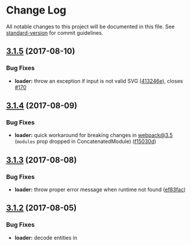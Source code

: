 # Change Log

All notable changes to this project will be documented in this file. See [standard-version](https://github.com/conventional-changelog/standard-version) for commit guidelines.

<a name="3.1.5"></a>
## [3.1.5](https://github.com/kisenka/webpack-svg-sprite-loader/compare/v3.1.4...v3.1.5) (2017-08-10)


### Bug Fixes

* **loader:** throw an exception if input is not valid SVG ([413246e](https://github.com/kisenka/webpack-svg-sprite-loader/commit/413246e)), closes [#170](https://github.com/kisenka/webpack-svg-sprite-loader/issues/170)



<a name="3.1.4"></a>
## [3.1.4](https://github.com/kisenka/webpack-svg-sprite-loader/compare/v3.1.3...v3.1.4) (2017-08-09)


### Bug Fixes

* **loader:** quick workaround for breaking changes in webpack@3.5 (`modules` prop dropped in ConcatenatedModule) ([f15030d](https://github.com/kisenka/webpack-svg-sprite-loader/commit/f15030d))



<a name="3.1.3"></a>
## [3.1.3](https://github.com/kisenka/webpack-svg-sprite-loader/compare/v3.1.2...v3.1.3) (2017-08-08)


### Bug Fixes

* **loader:** throw proper error message when runtime not found ([ef83fac](https://github.com/kisenka/webpack-svg-sprite-loader/commit/ef83fac))



<a name="3.1.2"></a>
## [3.1.2](https://github.com/kisenka/webpack-svg-sprite-loader/compare/v3.1.1...v3.1.2) (2017-08-05)


### Bug Fixes

* **loader:** decode entities in <style> tags ([36e6ba6](https://github.com/kisenka/webpack-svg-sprite-loader/commit/36e6ba6))



<a name="3.1.1"></a>
## [3.1.1](https://github.com/kisenka/webpack-svg-sprite-loader/compare/v3.1.0...v3.1.1) (2017-08-04)


### Bug Fixes

* **loader:** handle case when rule test is a function ([ace9f47](https://github.com/kisenka/webpack-svg-sprite-loader/commit/ace9f47))



<a name="3.1.0"></a>
# [3.1.0](https://github.com/kisenka/webpack-svg-sprite-loader/compare/v3.0.11...v3.1.0) (2017-08-03)


### Features

* **loader:** webpack 3 module concatenation interop in extract mode ([8a79536](https://github.com/kisenka/webpack-svg-sprite-loader/commit/8a79536))



<a name="3.0.11"></a>
## [3.0.11](https://github.com/kisenka/webpack-svg-sprite-loader/compare/v3.0.10...v3.0.11) (2017-08-03)


### Bug Fixes

* **runtime:** pass proper old URL in Angular workaround ([fbda8a2](https://github.com/kisenka/webpack-svg-sprite-loader/commit/fbda8a2))



<a name="3.0.10"></a>
## [3.0.10](https://github.com/kisenka/webpack-svg-sprite-loader/compare/v3.0.9...v3.0.10) (2017-07-31)

### Configuration

* **configuration:** add support for `symbolRegExp` pattern in symbol name interpolation ([e9de712](https://github.com/kisenka/svg-sprite-loader/commit/e9de712))



<a name="3.0.9"></a>
## [3.0.9](https://github.com/kisenka/webpack-svg-sprite-loader/compare/v3.0.8...v3.0.9) (2017-07-31)


### Bug Fixes

* **runtime:** fix IE/Edge rendering with SVG containing 'style' elements ([dcc9e27](https://github.com/kisenka/webpack-svg-sprite-loader/commit/dcc9e27))



<a name="3.0.8"></a>
## [3.0.8](https://github.com/kisenka/webpack-svg-sprite-loader/compare/v3.0.7...v3.0.8) (2017-07-28)


### Bug Fixes

* **runtime:** fallback to early sprite mount when document.body appears ([a71e67a](https://github.com/kisenka/webpack-svg-sprite-loader/commit/a71e67a))



<a name="3.0.7"></a>
## [3.0.7](https://github.com/kisenka/webpack-svg-sprite-loader/compare/v3.0.6...v3.0.7) (2017-07-24)


### Bug Fixes

* **runtime-generator:** return symbol id string in compat mode ([7641af0](https://github.com/kisenka/webpack-svg-sprite-loader/commit/7641af0))



<a name="3.0.6"></a>
## [3.0.6](https://github.com/kisenka/webpack-svg-sprite-loader/compare/v3.0.5...v3.0.6) (2017-07-17)


### Bug Fixes

* **loader:** add support for issuer when matching rules ([5d21b2f](https://github.com/kisenka/svg-sprite-loader/commit/5d21b2f))


<a name="3.0.5"></a>
## [3.0.5](https://github.com/kisenka/webpack-svg-sprite-loader/compare/v3.0.4...v3.0.5) (2017-06-02)


### Bug Fixes

* **loader:** replace sprite filename in whole source ([d4d4429](https://github.com/kisenka/webpack-svg-sprite-loader/commit/d4d4429))



<a name="3.0.4"></a>
## [3.0.4](https://github.com/kisenka/webpack-svg-sprite-loader/compare/v3.0.3...v3.0.4) (2017-05-31)


### Bug Fixes

* **utils:** properly replace path to image with sprite name on Windows ([6bdd6cd](https://github.com/kisenka/webpack-svg-sprite-loader/commit/6bdd6cd))



<a name="3.0.3"></a>
## [3.0.3](https://github.com/kisenka/webpack-svg-sprite-loader/compare/v3.0.2...v3.0.3) (2017-05-29)


### Bug Fixes

* **configuration:** proper configurator runtime selection based on \`target\` loader context ([a7365a2](https://github.com/kisenka/webpack-svg-sprite-loader/commit/a7365a2))



<a name="3.0.2"></a>
## [3.0.2](https://github.com/kisenka/webpack-svg-sprite-loader/compare/v3.0.1...v3.0.2) (2017-05-24)


### Bug Fixes

* **loader:** check module request properly in isModuleShouldBeExtracted with DLL Plugin ([ffb7b04](https://github.com/kisenka/webpack-svg-sprite-loader/commit/ffb7b04))



<a name="3.0.1"></a>
## [3.0.1](https://github.com/kisenka/webpack-svg-sprite-loader/compare/v3.0.0...v3.0.1) (2017-05-22)


### Bug Fixes

* **runtime-generator:** runtime generator in extract mode return object instead of string ([208b6dc](https://github.com/kisenka/webpack-svg-sprite-loader/commit/208b6dc))



<a name="3.0.0"></a>
# [3.0.0](https://github.com/kisenka/webpack-svg-sprite-loader/compare/v2.1.0...v3.0.0) (2017-05-21)


### Features

* **loader:** runtime exports an object in extract mode ([f0af0eb](https://github.com/kisenka/webpack-svg-sprite-loader/commit/f0af0eb))


### Reverts

* **tools:** rollback to standart-version :) ([b948e65](https://github.com/kisenka/webpack-svg-sprite-loader/commit/b948e65))


### BREAKING CHANGES

* **loader:** Generated runtime in extract mode is changed from string to object

ISSUES CLOSED: #123



<a name="2.1.0"></a>
# [2.1.0](https://github.com/kisenka/webpack-svg-sprite-loader/compare/v2.0.6...v2.1.0) (2017-05-13)


### Bug Fixes

* **multiple:** update svg-baker deps ([ead7d68](https://github.com/kisenka/webpack-svg-sprite-loader/commit/ead7d68)), closes [#101](https://github.com/kisenka/webpack-svg-sprite-loader/issues/101) [#103](https://github.com/kisenka/webpack-svg-sprite-loader/issues/103) [#112](https://github.com/kisenka/webpack-svg-sprite-loader/issues/112)
* **runtime:** update svg-baker-runtime with fixed angular workaround ([1543029](https://github.com/kisenka/webpack-svg-sprite-loader/commit/1543029)), closes [#103](https://github.com/kisenka/webpack-svg-sprite-loader/issues/103)


### Features

* add [hash] token substitution support ([87110f4](https://github.com/kisenka/webpack-svg-sprite-loader/commit/87110f4)), closes [#98](https://github.com/kisenka/webpack-svg-sprite-loader/issues/98) [#111](https://github.com/kisenka/webpack-svg-sprite-loader/issues/111)


<a name="2.0.6"></a>
## [2.0.6](https://github.com/kisenka/webpack-svg-sprite-loader/compare/v2.0.5...v2.0.6) (2017-05-13)


### Bug Fixes

* **configure:** use `browser-sprite``browser-symbol` for `electron-renderer` target ([b9a3ed0](https://github.com/kisenka/webpack-svg-sprite-loader/commit/b9a3ed0))


<a name="2.1.0-3"></a>
## [2.1.0-3](https://github.com/kisenka/webpack-svg-sprite-loader/compare/v2.1.0-2...v2.1.0-3) [beta] (2017-05-10)


### Bug Fixes

* **plugin:** properly replace paths on Windows ([0c70caa](https://github.com/kisenka/webpack-svg-sprite-loader/commit/0c70caa)), closes [#106](https://github.com/kisenka/webpack-svg-sprite-loader/issues/106)



<a name="2.1.0-2"></a>
## [2.1.0-2](https://github.com/kisenka/webpack-svg-sprite-loader/compare/v2.1.0-1...v2.1.0-2) [beta] (2017-05-09)


### Bug Fixes

* **loader:** symbol id interpolation ([18edd99](https://github.com/kisenka/webpack-svg-sprite-loader/commit/18edd99))



<a name="2.1.0-1"></a>
## [2.1.0-1](https://github.com/kisenka/webpack-svg-sprite-loader/compare/v2.1.0-0...v2.1.0-1) [beta] (2017-05-08)


### Bug Fixes

* **plugin:** properly generate symbol url in extract mode ([6af7230](https://github.com/kisenka/webpack-svg-sprite-loader/commit/6af7230))



<a name="2.1.0-0"></a>
## [2.1.0-0](https://github.com/kisenka/webpack-svg-sprite-loader/compare/v2.0.5...v2.1.0-0) [beta] (2017-05-07)


### Bug Fixes

* **utils:** fix default import ([0c34daa](https://github.com/kisenka/webpack-svg-sprite-loader/commit/0c34daa))


### Features

* **interop:** extract-text-webpack-plugin & html-webpack-plugin interop ([a38fdcc](https://github.com/kisenka/webpack-svg-sprite-loader/commit/a38fdcc))
* **interop:** extract-text-webpack-plugin with allChunks: true interoperability ([63d347d](https://github.com/kisenka/webpack-svg-sprite-loader/commit/63d347d))
* **spritehash:** add ability to use `[spritehash]` substitution token in spriteFilename ([f9eba1b](https://github.com/kisenka/webpack-svg-sprite-loader/commit/f9eba1b))


<a name="2.0.5"></a>
## [2.0.5](https://github.com/kisenka/webpack-svg-sprite-loader/compare/v2.0.4...v2.0.5) (2017-05-05)
